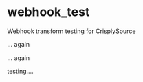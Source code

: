 webhook_test
============

Webhook transform testing for CrisplySource

... again

... again

testing....
